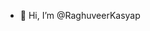 - 👋 Hi, I’m @RaghuveerKasyap

<!---
RaghuveerKasyap/RaghuveerKasyap is a ✨ special ✨ repository because its `README.md` (this file) appears on your GitHub profile.
You can click the Preview link to take a look at your changes.
--->
